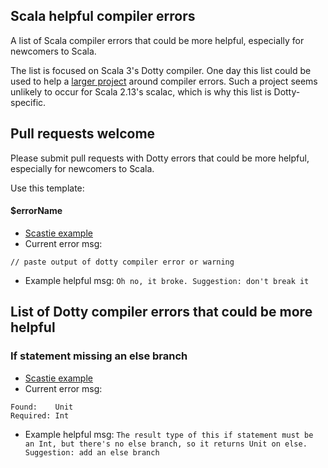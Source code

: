 
## Scala helpful compiler errors

A list of Scala compiler errors that could be more helpful, especially for newcomers to Scala.

The list is focused on Scala 3's Dotty compiler. One day this list could be used to help a [larger project](https://contributors.scala-lang.org/t/towards-better-error-messages-in-scalac/1470/31) around compiler errors. Such a project seems unlikely to occur for Scala 2.13's scalac, which is why this list is Dotty-specific.

## Pull requests welcome

Please submit pull requests with Dotty errors that could be more helpful, especially for newcomers to Scala.

Use this template:

#### $errorName

* [Scastie example](https://scastie.scala-lang.org/G4zbEq5dTFqSnRryRnTzwg)
* Current error msg:
```
// paste output of dotty compiler error or warning
```
* Example helpful msg: `Oh no, it broke. Suggestion: don't break it`

## List of Dotty compiler errors that could be more helpful

### If statement missing an else branch

* [Scastie example](https://scastie.scala-lang.org/G4zbEq5dTFqSnRryRnTzwg)
* Current error msg:
```
Found:    Unit
Required: Int
```
* Example helpful msg: `The result type of this if statement must be an Int, but there's no else branch, so it returns Unit on else. Suggestion: add an else branch`
